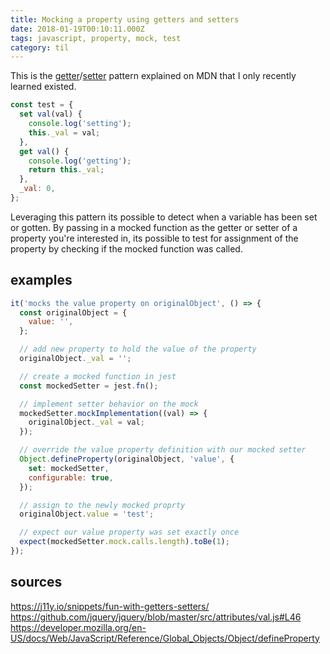 ```yaml
---
title: Mocking a property using getters and setters
date: 2018-01-19T00:10:11.000Z
tags: javascript, property, mock, test
category: til
---
```


This is the [getter](https://developer.mozilla.org/en-US/docs/Web/JavaScript/Reference/Functions/get)/[setter](https://developer.mozilla.org/en-US/docs/Web/JavaScript/Reference/Functions/set) pattern explained on MDN that I only recently learned existed.

```javascript
const test = {
  set val(val) {
    console.log('setting');
    this._val = val;
  },
  get val() {
    console.log('getting');
    return this._val;
  },
  _val: 0,
};
```

Leveraging this pattern its possible to detect when a variable has been set or gotten. By passing in a mocked function as the getter or setter of a property you're interested in, its possible to test for assignment of the property by checking if the mocked function was called.

## examples

```javascript
it('mocks the value property on originalObject', () => {
  const originalObject = {
    value: '',
  };

  // add new property to hold the value of the property
  originalObject._val = '';

  // create a mocked function in jest
  const mockedSetter = jest.fn();

  // implement setter behavior on the mock
  mockedSetter.mockImplementation((val) => {
    originalObject._val = val;
  });

  // override the value property definition with our mocked setter
  Object.defineProperty(originalObject, 'value', {
    set: mockedSetter,
    configurable: true,
  });

  // assign to the newly mocked proprty
  originalObject.value = 'test';

  // expect our value property was set exactly once
  expect(mockedSetter.mock.calls.length).toBe(1);
});
```

## sources

https://j11y.io/snippets/fun-with-getters-setters/
https://github.com/jquery/jquery/blob/master/src/attributes/val.js#L46
https://developer.mozilla.org/en-US/docs/Web/JavaScript/Reference/Global_Objects/Object/defineProperty
